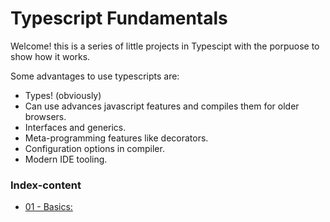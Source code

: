 # Typescript Fundamentals

Welcome! this is a series of little projects in Typescipt with the porpuose to show how it works.

Some advantages to use typescripts are:
  - Types! (obviously)
  - Can use advances javascript features and compiles them for older browsers.
  - Interfaces and generics.
  - Meta-programming features like decorators.
  - Configuration options in compiler.
  - Modern IDE tooling.

### Index-content
* [01 - Basics:](https://github.com/mjbeli/WebDevelopment/tree/master/Typescript/01%20-%20Basics) 
  